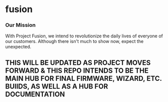 # fusion

### Our Mission
With Project Fusion, we intend to revolutionize the daily lives of everyone of our customers. Although there isn't much to show now, expect the unexpected.

## THIS WILL BE UPDATED AS PROJECT MOVES FORWARD & THIS REPO INTENDS TO BE THE MAIN HUB FOR FINAL FIRMWARE, WIZARD, ETC. BUIlDS, AS WELL AS A HUB FOR DOCUMENTATION 
